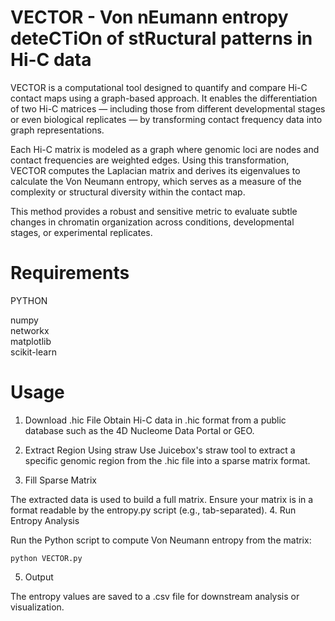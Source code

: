 # VECTOR - Von nEumann entropy deteCTiOn of stRuctural patterns in Hi-C data

VECTOR is a computational tool designed to quantify and compare Hi-C contact maps using a graph-based approach. It enables the differentiation of two Hi-C matrices — including those from different developmental stages or even biological replicates — by transforming contact frequency data into graph representations.

Each Hi-C matrix is modeled as a graph where genomic loci are nodes and contact frequencies are weighted edges. Using this transformation, VECTOR computes the Laplacian matrix and derives its eigenvalues to calculate the Von Neumann entropy, which serves as a measure of the complexity or structural diversity within the contact map.

This method provides a robust and sensitive metric to evaluate subtle changes in chromatin organization across conditions, developmental stages, or experimental replicates. 

# Requirements

PYTHON

numpy  
networkx  
matplotlib  
scikit-learn


# Usage

1. Download .hic File
Obtain Hi-C data in .hic format from a public database such as the 4D Nucleome Data Portal or GEO.

2. Extract Region Using straw
Use Juicebox's straw tool to extract a specific genomic region from the .hic file into a sparse matrix format.
3. Fill Sparse Matrix

The extracted data is used to build a full matrix. Ensure your matrix is in a format readable by the entropy.py script (e.g., tab-separated).
4. Run Entropy Analysis

Run the Python script to compute Von Neumann entropy from the matrix:

    python VECTOR.py

5. Output

The entropy values are saved to a .csv file for downstream analysis or visualization.


